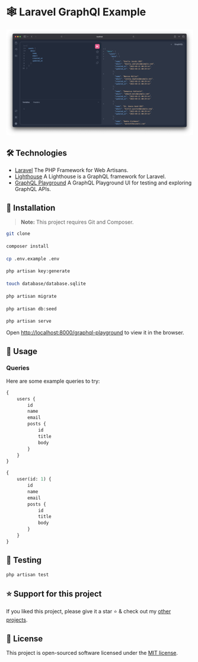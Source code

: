 # 🕸️ Laravel GraphQl Example

![GraphQL Playground Screenshot](./public/screenshot.png)

## 🛠️ Technologies

- [Laravel](https://laravel.com/) The PHP Framework for Web Artisans.
- [Lighthouse](https://lighthouse-php.com/) A Lighthouse is a GraphQL framework for Laravel.
- [GraphQL Playground](https://github.com/mll-lab/laravel-graphiql) A GraphQL Playground UI for testing and exploring GraphQL APIs.

## 🚀 Installation

> **Note:** This project requires Git and Composer.

```bash
git clone

composer install

cp .env.example .env

php artisan key:generate

touch database/database.sqlite

php artisan migrate

php artisan db:seed

php artisan serve
```

Open [http://localhost:8000/graphql-playground](http://localhost:8000/graphql-playground) to view it in the browser.

## 📝 Usage

### Queries

Here are some example queries to try:

```graphql
{
    users {
        id
        name
        email
        posts {
            id
            title
            body
        }
    }
}
```

```graphql
{
    user(id: 1) {
        id
        name
        email
        posts {
            id
            title
            body
        }
    }
}
```

## 🧪 Testing

```bash
php artisan test
```

<!-- star -->
## ⭐ Support for this project

If you liked this project, please give it a star ⭐ & check out my [other projects](https://github.com/alphaolomi).

## 📄 License

This project is open-sourced software licensed under the [MIT license](https://opensource.org/licenses/MIT).
